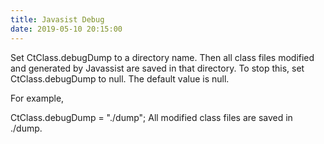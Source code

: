 ```yaml
---
title: Javasist Debug
date: 2019-05-10 20:15:00
---
```


Set CtClass.debugDump to a directory name. Then all class files modified and generated by Javassist are saved in that directory. To stop this, set CtClass.debugDump to null. The default value is null.

For example,

CtClass.debugDump = "./dump";
All modified class files are saved in ./dump.